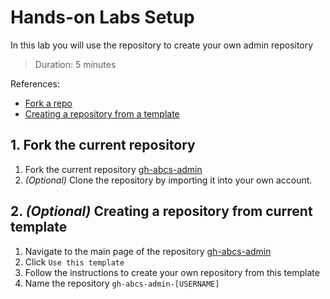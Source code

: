 # Hands-on Labs Setup
In this lab you will use the repository to create your own admin repository
> Duration: 5 minutes

References:
- [Fork a repo](https://docs.github.com/en/get-started/quickstart/fork-a-repo)
- [Creating a repository from a template](https://docs.github.com/en/enterprise-cloud@latest/repositories/creating-and-managing-repositories/creating-a-repository-from-a-template)

## 1.  Fork the current repository 

1. Fork the current repository [gh-abcs-admin](https://github.com/githubdevopsabcs/gh-abcs-admin)
2. _(Optional)_ Clone the repository by importing it into your own account.

## 2. _(Optional)_ Creating a repository from current template

1. Navigate to the main page of the repository [gh-abcs-admin](https://github.com/githubdevopsabcs/gh-abcs-admin)
2. Click `Use this template`
3. Follow the instructions to create your own repository from this template
4. Name the repository `gh-abcs-admin-[USERNAME]`
